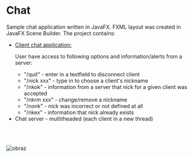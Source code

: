 # Chat

Sample chat application written in JavaFX. FXML layout was created in JavaFX Scene Builder.
The project contains:
<br>
<ul>
  <li style="text-decoration: underline;">Client chat application:</li>
  <p>User have access to following options and information/alerts from a server:<br>
    <ul>  
      <li>"/quit" - enter in a textfield to disconnect client</li>
      <li>"/nick xxx" - type in to choose a client's nickname</li>
      <li>"/nkok" - information from a server that nick for a given client was accepted</li>
      <li>"/nkrm xxx" - change/remove a nickname</li>
      <li>"/nonk" - nick was incorrect or not defined at all</li>
      <li>"/nkex" - information that nick already exists</li>
    </ul>
  <li>Chat server - multitheaded (each client in a new thread)</li>
</ul>
<br>
<br>

![obraz](https://user-images.githubusercontent.com/34214903/45932756-a97c9280-bf81-11e8-8613-ebe7c520c795.png)

    
